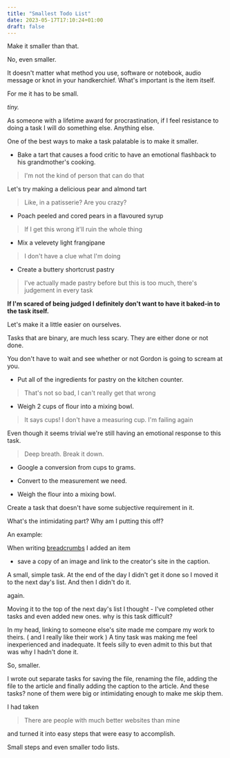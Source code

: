 ```yaml
---
title: "Smallest Todo List"
date: 2023-05-17T17:10:24+01:00
draft: false
---
```


Make it smaller than that. 

No, even smaller.

It doesn't matter what method you use, software or notebook, audio message or knot in your handkerchief.
What's important is the item itself. 

For me it has to be small. 

_tiny._

As someone with a lifetime award for procrastination, if I feel resistance to doing a task I will do something else.
Anything else.

One of the best ways to make a task palatable is to make it smaller.

* Bake a tart that causes a food critic to have an emotional flashback to his grandmother's cooking.
>I'm not the kind of person that can do that

Let's try making a delicious pear and almond tart

>Like, in a patisserie? Are you crazy?

* Poach peeled and cored pears in a flavoured syrup

>If I get this wrong it'll ruin the whole thing

* Mix a velevety light frangipane

>I don't have a clue what I'm doing

* Create a buttery shortcrust pastry

>I've actually made pastry before but this is too much, there's judgement in every task 

**If I'm scared of being judged I definitely don't want to have it baked-in to the task itself.**

Let's make it a little easier on ourselves.

Tasks that are binary, are much less scary.
They are either done or not done.

You don't have to wait and see whether or not Gordon is going to scream at you.

* Put all of the ingredients for pastry on the kitchen counter.
>That's not so bad, I can't really get that wrong

* Weigh 2 cups of flour into a mixing bowl.
>It says cups! I don't have a measuring cup. I'm failing again

Even though it seems trivial we're still having an emotional response to this task.

>Deep breath. Break it down.

* Google a conversion from cups to grams.

* Convert to the measurement we need.

* Weigh the flour into a mixing bowl.



Create a task that doesn't have some subjective requirement in it.



What's the intimidating part? Why am I putting this off?

An example:

When writing [breadcrumbs]() I added an item 

 * save a copy of an image and link to the creator's site in the caption.

A small, simple task.
At the end of the day I didn't get it done so I moved it to the next day's list.
And then I didn't do it. 

again.

Moving it to the top of the next day's list I thought - I've completed other tasks and even added new ones. why is this task difficult?

In my head, linking to someone else's site made me compare my work to theirs. ( and I really like their work )
A tiny task was making me feel inexperienced and inadequate. 
It feels silly to even admit to this but that was why I hadn't done it.

So, smaller.

I wrote out separate tasks for saving the file, renaming the file, adding the file to the article and finally adding the caption to the article.
And these tasks? none of them were big or intimidating enough to make me skip them.

I had taken 
>There are people with much better websites than mine 

and turned it into easy steps that were easy to accomplish.


Small steps and even smaller todo lists.
